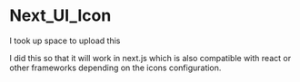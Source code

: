 # Next_UI_Icon
I took up space to upload this

I did this so that it will work in next.js which is also compatible with react or other frameworks depending on the icons configuration.